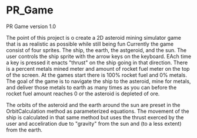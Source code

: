 # PR_Game
PR Game version 1.0

The point of this project is o create a 2D asteroid mining simulator game that is as realistic as possible while still being fun
Currently the game consist of four sprites. The ship, the earth, the astgeroid, and the sun. The user controls the ship sprite 
with the arrow keys on the keyboard. EAch time a key is pressed it enacts "thrust" on the ship going in that direction.
There is a percent metals mined meter and amount of rocket fuel meter on the top of the screen. At the games start 
there is 100% rocket fuel and 0% metals. The goal of the game is to navigate the ship to the asteroid, mine for metals,
and deliver those metals to earth as many times as you can before the rocket fuel amount reaches 0 or
the asteroid is depleted of ore.  

The orbits of the asteroid and the earth around the sun are preset in the OrbitCalculation method as parameterized equations.
The movement of the ship is calculated in that same method but uses the thrust exerced by the user and acceliration due to 
"gravity" from the sun and (to a less extent) from the earth. 
